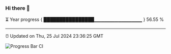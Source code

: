 ### Hi there 👋

⏳ Year progress { ████████████████▁▁▁▁▁▁▁▁▁▁▁▁▁▁ } 56.55 %

---

⏰ Updated on Thu, 25 Jul 2024 23:36:25 GMT

![Progress Bar CI](https://github.com/IshwaranRudhara/GIT-ACTION/workflows/Progress%20Bar%20CI/badge.svg)
